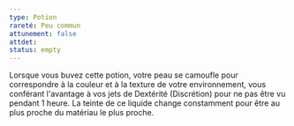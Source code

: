 ```yaml
---
type: Potion
rareté: Peu commun
attunement: false
attdet:
status: empty
---
```

Lorsque vous buvez cette potion, votre peau se camoufle pour correspondre à la couleur et à la texture de votre environnement, vous conférant l'avantage à vos jets de Dextérité (Discrétion) pour ne pas être vu pendant 1 heure. La teinte de ce liquide change constamment pour être au plus proche du matériau le plus proche.